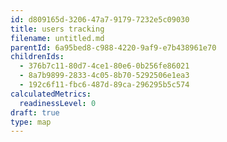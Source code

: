 ```yaml
---
id: d809165d-3206-47a7-9179-7232e5c09030
title: users tracking
filename: untitled.md
parentId: 6a95bed8-c988-4220-9af9-e7b438961e70
childrenIds:
  - 376b7c11-80d7-4ce1-80e6-0b256fe86021
  - 8a7b9899-2833-4c05-8b70-5292506e1ea3
  - 192c6f11-fbc6-487d-89ca-296295b5c574
calculatedMetrics:
  readinessLevel: 0
draft: true
type: map
---
```

